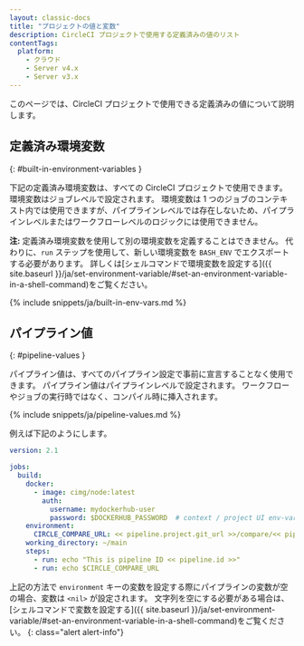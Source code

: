 ```yaml
---
layout: classic-docs
title: "プロジェクトの値と変数"
description: CircleCI プロジェクトで使用する定義済みの値のリスト
contentTags:
  platform:
    - クラウド
    - Server v4.x
    - Server v3.x
---
```


このページでは、CircleCI プロジェクトで使用できる定義済みの値について説明します。

## 定義済み環境変数
{: #built-in-environment-variables }

下記の定義済み環境変数は、すべての CircleCI プロジェクトで使用できます。 環境変数はジョブレベルで設定されます。 環境変数は 1 つのジョブのコンテキスト内では使用できますが、パイプラインレベルでは存在しないため、パイプラインレベルまたはワークフローレベルのロジックには使用できません。

**注:** 定義済み環境変数を使用して別の環境変数を定義することはできません。 代わりに、`run` ステップを使用して、新しい環境変数を `BASH_ENV` でエクスポートする必要があります。 詳しくは[シェルコマンドで環境変数を設定する]({{ site.baseurl }}/ja/set-environment-variable/#set-an-environment-variable-in-a-shell-command)をご覧ください。

{% include snippets/ja/built-in-env-vars.md %}

## パイプライン値
{: #pipeline-values }

パイプライン値は、すべてのパイプライン設定で事前に宣言することなく使用できます。 パイプライン値はパイプラインレベルで設定されます。 ワークフローやジョブの実行時ではなく、コンパイル時に挿入されます。

{% include snippets/ja/pipeline-values.md %}

例えば下記のようにします。

```yaml
version: 2.1

jobs:
  build:
    docker:
      - image: cimg/node:latest
        auth:
          username: mydockerhub-user
          password: $DOCKERHUB_PASSWORD  # context / project UI env-var reference
    environment:
      CIRCLE_COMPARE_URL: << pipeline.project.git_url >>/compare/<< pipeline.git.base_revision >>..<<pipeline.git.revision>>
    working_directory: ~/main
    steps:
      - run: echo "This is pipeline ID << pipeline.id >>"
      - run: echo $CIRCLE_COMPARE_URL
```

上記の方法で `environment` キーの変数を設定する際にパイプラインの変数が空の場合、変数は `<nil>` が設定されます。 文字列を空にする必要がある場合は、[シェルコマンドで変数を設定する]({{ site.baseurl }}/ja/set-environment-variable/#set-an-environment-variable-in-a-shell-command)をご覧ください。
{: class="alert alert-info"}

